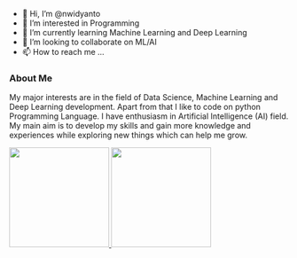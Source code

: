 - 👋 Hi, I’m @nwidyanto
- 👀 I’m interested in Programming
- 🌱 I’m currently learning Machine Learning and Deep Learning
- 💞️ I’m looking to collaborate on ML/AI
- 📫 How to reach me ...

### About Me
<p>My major interests are in the field of Data Science, Machine Learning and Deep Learning development. Apart from that I like to code on python Programming Language. I have enthusiasm in Artificial Intelligence (AI) field. My main aim is to develop my skills and gain more knowledge and experiences while exploring new things which can help me grow.</p>


<p align="left">
<a href="https://github.com/nwidyanto">
  <img height="180em" src="https://github-readme-stats-eight-theta.vercel.app/api?username=nwidyanto&show_icons=true&theme=tokyonight&include_all_commits=true&count_private=true"/>
  <img height="180em" src="https://github-readme-stats-eight-theta.vercel.app/api/top-langs/?username=nwidyanto&layout=compact&langs_count=8&theme=tokyonight"/>
</a>
</p>

<!---
nwidyant9/nwidyant9 is a ✨ special ✨ repository because its `README.md` (this file) appears on your GitHub profile.
You can click the Preview link to take a look at your changes.
--->
